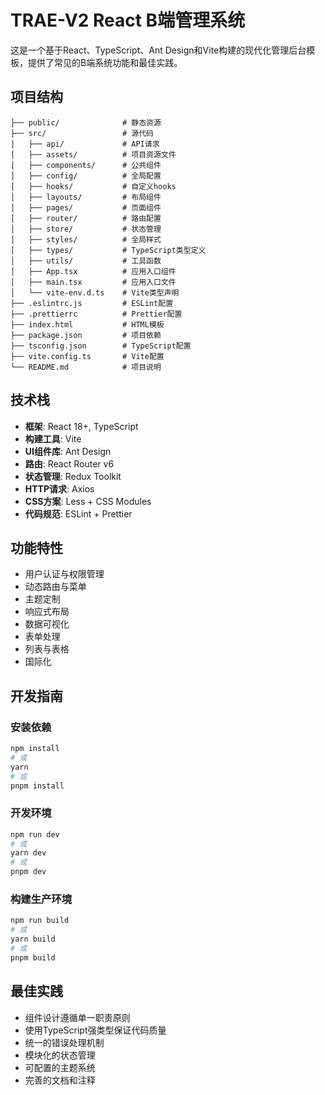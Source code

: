 # TRAE-V2 React B端管理系统

这是一个基于React、TypeScript、Ant Design和Vite构建的现代化管理后台模板，提供了常见的B端系统功能和最佳实践。

## 项目结构

```
├── public/              # 静态资源
├── src/                 # 源代码
│   ├── api/             # API请求
│   ├── assets/          # 项目资源文件
│   ├── components/      # 公共组件
│   ├── config/          # 全局配置
│   ├── hooks/           # 自定义hooks
│   ├── layouts/         # 布局组件
│   ├── pages/           # 页面组件
│   ├── router/          # 路由配置
│   ├── store/           # 状态管理
│   ├── styles/          # 全局样式
│   ├── types/           # TypeScript类型定义
│   ├── utils/           # 工具函数
│   ├── App.tsx          # 应用入口组件
│   ├── main.tsx         # 应用入口文件
│   └── vite-env.d.ts    # Vite类型声明
├── .eslintrc.js         # ESLint配置
├── .prettierrc          # Prettier配置
├── index.html           # HTML模板
├── package.json         # 项目依赖
├── tsconfig.json        # TypeScript配置
├── vite.config.ts       # Vite配置
└── README.md            # 项目说明
```

## 技术栈

- **框架**: React 18+, TypeScript
- **构建工具**: Vite
- **UI组件库**: Ant Design
- **路由**: React Router v6
- **状态管理**: Redux Toolkit
- **HTTP请求**: Axios
- **CSS方案**: Less + CSS Modules
- **代码规范**: ESLint + Prettier

## 功能特性

- 用户认证与权限管理
- 动态路由与菜单
- 主题定制
- 响应式布局
- 数据可视化
- 表单处理
- 列表与表格
- 国际化

## 开发指南

### 安装依赖

```bash
npm install
# 或
yarn
# 或
pnpm install
```

### 开发环境

```bash
npm run dev
# 或
yarn dev
# 或
pnpm dev
```

### 构建生产环境

```bash
npm run build
# 或
yarn build
# 或
pnpm build
```

## 最佳实践

- 组件设计遵循单一职责原则
- 使用TypeScript强类型保证代码质量
- 统一的错误处理机制
- 模块化的状态管理
- 可配置的主题系统
- 完善的文档和注释